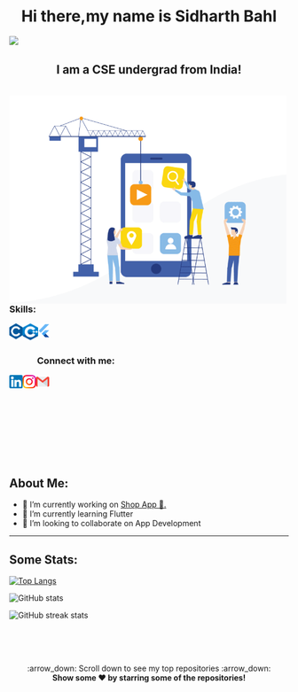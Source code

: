 <h1 align="center">Hi there,my name is Sidharth Bahl</h1><img src="https://raw.githubusercontent.com/MartinHeinz/MartinHeinz/master/wave.gif" width="30px">
<h2 align="center">I am a CSE undergrad from India!</h2>
<br>
  <img align="left" alt="GIF" src="./Media/animation4.gif" width="500"> 


<h3>Skills: </h3>

<img align="left" title="C" alt="C" height="28px" src="./logos/c_colored.png" />
<img align="left" title="C++" alt="C++" height="30px" src="./logos/cpp_coloured.png" />
<img align="left" title="FLUTTER" alt="FLUTTER" height="26px" src="./logos/flutter_logo.svg" />
 


<br>
<br>
<h3 style="left: 50px; position:relative;">Connect with me:</h3> 

<a href="https://www.linkedin.com/in/sidharthbahl/"><img align="left" title="LinkedIn - Sidharth Bahl" alt="LinkedIn" height="24px" src="./logos/linkedin_coloured.png" /></a>
<a href="https://www.instagram.com/sid_bahl2002/"><img align="left" title="Instagram - Sidharth Bahl" alt="Instagram" height="24px" src="./logos/instagram_coloured.png" /></a>
<a href="mailto:sidbahl67@gmail.com"><img align="left" title="Mail - Sidharth Bahl" alt="Mail" height="24px" src="./logos/gmail_coloured.png" /></a>

<br>
<br>
<br>
<br>
<br>
<br>
<br>
<br>
<br>
<h2>About Me:</h2>

- 🔭 I’m currently working on <a href="https://github.com/sidB67/shop_app">Shop App 🤝.</a> 
- 🌱 I’m currently learning Flutter 
- 👯 I’m looking to collaborate on App Development 

---



## Some Stats:

[![Top Langs](https://github-readme-stats.vercel.app/api/top-langs/?username=sidB67)](https://github.com/anuraghazra/github-readme-stats)

![GitHub stats](https://github-readme-stats.vercel.app/api?username=sidB67&show_icons=true)  


![GitHub streak stats](https://github-readme-streak-stats.herokuapp.com/?user=sidB67)  




<br>
<br>
<br>

<p align="center">
    :arrow_down: Scroll down to see my top repositories :arrow_down:
    <br>
    <b>
      Show some ❤️ by starring some of the repositories!
    </b>
</p>
